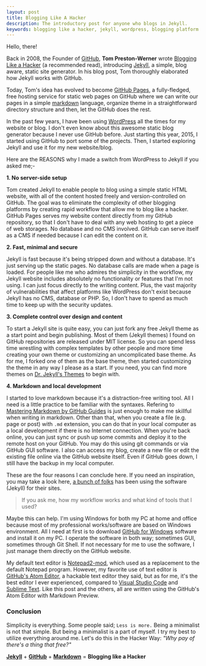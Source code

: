 ```yaml
---
layout: post
title: Blogging Like A Hacker
description: The introductory post for anyone who blogs in Jekyll.
keywords: blogging like a hacker, jekyll, wordpress, blogging platform
---
```


Hello, there!

Back in 2008, the Founder of [GitHub](https://github.com), **Tom Preston-Werner** wrote [Blogging Like a Hacker](http://tom.preston-werner.com/2008/11/17/blogging-like-a-hacker.html) (a recommended read), introducing [Jekyll](http://jekyllrb.com), a simple, blog aware, static site generator. In his blog post, Tom thoroughly elaborated how Jekyll works with GitHub.

Today, Tom's idea has evolved to become [GitHub Pages](https://pages.github.com), a fully-fledged, free hosting service for static web pages on GitHub where we can write our pages in a simple [markdown](http://daringfireball.net/projects/markdown) language, organize theme in a straightforward directory structure and then, let the GitHub does the rest.

In the past few years, I have been using [WordPress](https://wordpress.org) all the times for my website or blog. I don't even know about this awesome static blog generator because I never use GitHub before. Just starting this year, 2015, I started using GitHub to port some of the projects. Then, I started exploring Jekyll and use it for my new website/blog.

Here are the REASONS why I made a switch from WordPress to Jekyll if you asked me;-

**1. No server-side setup**

Tom created Jekyll to enable people to blog using a simple static HTML website, with all of the content hosted freely and version-controlled on GitHub. The goal was to eliminate the complexity of other blogging platforms by creating rapid workflow that allow me to blog like a hacker. GitHub Pages serves my website content directly from my GitHub repository, so that I don't have to deal with any web hosting to get a piece of web storages. No database and no CMS involved. GitHub can serve itself as a CMS if needed because I can edit the content on it.

**2. Fast, minimal and secure**

Jekyll is fast because it's being stripped down and without a database. It's just serving up the static pages. No database calls are made when a page is loaded. For people like me who admires the simplicity in the workflow, my Jekyll website includes absolutely no functionality or features that I'm not using. I can just focus directly to the writing content. Plus, the vast majority of vulnerabilities that affect platforms like WordPress don't exist because Jekyll has no CMS, database or PHP. So, I don't have to spend as much time to keep up with the security updates.

**3. Complete control over design and content**

To start a Jekyll site is quite easy, you can just fork any free Jekyll theme as a start point and begin publishing. Most of them (Jekyll themes) I found on GitHub repositories are released under MIT license. So you can spend less time wrestling with complex templates by other people and more time creating your own theme or customizing an uncomplicated base theme. As for me, I forked one of them as the base theme, then started customizing the theme in any way I please as a start. If you need, you can find more themes on [Dr. Jekyll's Themes](http://drjekyllthemes.github.io) to begin with.

**4. Markdown and local development**

I started to love markdown because it's a distraction-free writing tool. All I need is a little practice to be familiar with the syntaxes. Refering to [Mastering Markdown by GitHub Guides](https://guides.github.com/features/mastering-markdown) is just enough to make me skillful when writing in markdown. Other than that, when you create a file (e.g. page or post) with `.md` extension, you can do that in your local computer as a local development if there is no Internet connection. When you're back online, you can just sync or push up some commits and deploy it to the remote host on your GitHub. You may do this using git commands or via GitHub GUI software. I also can access my blog, create a new file or edit the existing file online via the GitHub website itself. Even if GitHub goes down, I still have the backup in my local computer.

These are the four reasons I can conclude here. If you need an inspiration, you may take a look here, [a bunch of folks](https://github.com/jekyll/jekyll/wiki/sites) has been using the software (Jekyll) for their sites.

> If you ask me, how my workflow works and what kind of tools that I used?

Maybe this can help. I'm using Windows for both my PC at home and office because most of my professional works/software are based on Windows environment. All I need at first is to download [GitHub for Windows](https://windows.github.com) software and install it on my PC. I operate the software in both way; sometimes GUI, sometimes through Git Shell. If not necessary for me to use the software, I just manage them directly on the GitHub website.

My default text editor is [Notepad2-mod](http://xhmikosr.github.io/notepad2-mod), which used as a replacement to the default Notepad program. However, my favorite use of text editor is [GitHub's Atom Editor](https://atom.io), a hackable text editor they said, but as for me, it's the best editor I ever experienced, compared to [Visual Studio Code](https://code.visualstudio.com) and [Sublime Text](http://www.sublimetext.com/). Like this post and the others, all are written using the GitHub's Atom Editor with Markdown Preview.

### Conclusion

Simplicity is everything. Some people said; `Less is more.` Being a minimalist is not that simple. But being a minimalist is a part of myself. I try my best to utilize everything around me. Let's do this in the Hacker Way: _"Why pay of there's a thing that free?"_

[**Jekyll**](http://jekyllrb.com) + [**GitHub**](https://pages.github.com) + [**Markdown**](http://daringfireball.net/projects/markdown) = **Blogging like a Hacker**
